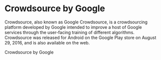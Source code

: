 # Crowdsource by Google

Crowdsource, also known as Google Crowdsource, is a crowdsourcing platform developed by Google intended to improve a host of Google services through the user-facing training of different algorithms. Crowdsource was released for Android on the Google Play store on August 29, 2016, and is also available on the web.


Crowdsource by Google
